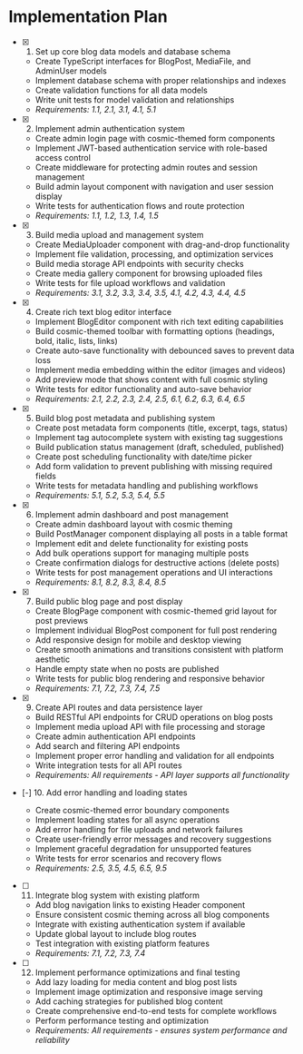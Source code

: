 # Implementation Plan

- [x] 1. Set up core blog data models and database schema



  - Create TypeScript interfaces for BlogPost, MediaFile, and AdminUser models
  - Implement database schema with proper relationships and indexes
  - Create validation functions for all data models
  - Write unit tests for model validation and relationships
  - _Requirements: 1.1, 2.1, 3.1, 4.1, 5.1_

- [x] 2. Implement admin authentication system












  - Create admin login page with cosmic-themed form components
  - Implement JWT-based authentication service with role-based access control
  - Create middleware for protecting admin routes and session management
  - Build admin layout component with navigation and user session display
  - Write tests for authentication flows and route protection
  - _Requirements: 1.1, 1.2, 1.3, 1.4, 1.5_

- [x] 3. Build media upload and management system




  - Create MediaUploader component with drag-and-drop functionality
  - Implement file validation, processing, and optimization services
  - Build media storage API endpoints with security checks
  - Create media gallery component for browsing uploaded files
  - Write tests for file upload workflows and validation
  - _Requirements: 3.1, 3.2, 3.3, 3.4, 3.5, 4.1, 4.2, 4.3, 4.4, 4.5_

- [x] 4. Create rich text blog editor interface





  - Implement BlogEditor component with rich text editing capabilities
  - Build cosmic-themed toolbar with formatting options (headings, bold, italic, lists, links)
  - Create auto-save functionality with debounced saves to prevent data loss
  - Implement media embedding within the editor (images and videos)
  - Add preview mode that shows content with full cosmic styling
  - Write tests for editor functionality and auto-save behavior
  - _Requirements: 2.1, 2.2, 2.3, 2.4, 2.5, 6.1, 6.2, 6.3, 6.4, 6.5_

- [x] 5. Build blog post metadata and publishing system





  - Create post metadata form components (title, excerpt, tags, status)
  - Implement tag autocomplete system with existing tag suggestions
  - Build publication status management (draft, scheduled, published)
  - Create post scheduling functionality with date/time picker
  - Add form validation to prevent publishing with missing required fields
  - Write tests for metadata handling and publishing workflows
  - _Requirements: 5.1, 5.2, 5.3, 5.4, 5.5_

- [x] 6. Implement admin dashboard and post management





  - Create admin dashboard layout with cosmic theming
  - Build PostManager component displaying all posts in a table format
  - Implement edit and delete functionality for existing posts
  - Add bulk operations support for managing multiple posts
  - Create confirmation dialogs for destructive actions (delete posts)
  - Write tests for post management operations and UI interactions
  - _Requirements: 8.1, 8.2, 8.3, 8.4, 8.5_

- [x] 7. Build public blog page and post display




  - Create BlogPage component with cosmic-themed grid layout for post previews
  - Implement individual BlogPost component for full post rendering
  - Add responsive design for mobile and desktop viewing
  - Create smooth animations and transitions consistent with platform aesthetic 
  - Handle empty state when no posts are published
  - Write tests for public blog rendering and responsive behavior
  - _Requirements: 7.1, 7.2, 7.3, 7.4, 7.5_








- [x] 9. Create API routes and data persistence layer




  - Build RESTful API endpoints for CRUD operations on blog posts
  - Implement media upload API with file processing and storage
  - Create admin authentication API endpoints
  - Add search and filtering API endpoints
  - Implement proper error handling and validation for all endpoints
  - Write integration tests for all API routes
  - _Requirements: All requirements - API layer supports all functionality_

- [-] 10. Add error handling and loading states



  - Create cosmic-themed error boundary components
  - Implement loading states for all async operations
  - Add error handling for file uploads and network failures
  - Create user-friendly error messages and recovery suggestions
  - Implement graceful degradation for unsupported features
  - Write tests for error scenarios and recovery flows
  - _Requirements: 2.5, 3.5, 4.5, 6.5, 9.5_

- [ ] 11. Integrate blog system with existing platform
  - Add blog navigation links to existing Header component
  - Ensure consistent cosmic theming across all blog components
  - Integrate with existing authentication system if available
  - Update global layout to include blog routes
  - Test integration with existing platform features
  - _Requirements: 7.1, 7.2, 7.3, 7.4_

- [ ] 12. Implement performance optimizations and final testing
  - Add lazy loading for media content and blog post lists
  - Implement image optimization and responsive image serving
  - Add caching strategies for published blog content
  - Create comprehensive end-to-end tests for complete workflows
  - Perform performance testing and optimization
  - _Requirements: All requirements - ensures system performance and reliability_